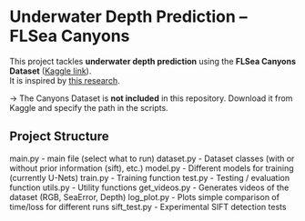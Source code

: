 # Underwater Depth Prediction – FLSea Canyons

This project tackles **underwater depth prediction** using the **FLSea Canyons Dataset** ([Kaggle link](https://www.kaggle.com/datasets/viseaonlab/flsea-vi)).  
It is inspired by [this research](https://ieeexplore.ieee.org/abstract/document/10611007).

-> The Canyons Dataset is **not included** in this repository. Download it from Kaggle and specify the path in the scripts.



## Project Structure ##

main.py       - main file (select what to run)
dataset.py    - Dataset classes (with or without prior information (sift), etc.)
model.py      - Different models for training (currently U-Nets)
train.py      - Training function
test.py       - Testing / evaluation function
utils.py      - Utility functions
get_videos.py - Generates videos of the dataset (RGB, SeaError, Depth)
log_plot.py   - Plots simple comparison of time/loss for different runs
sift_test.py  - Experimental SIFT detection tests
